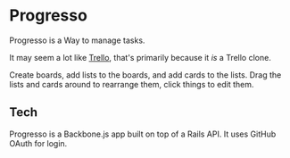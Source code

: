 # Progresso

Progresso is a Way to manage tasks.

It may seem a lot like [Trello](https://trello.com/), that's primarily
because it _is_ a Trello clone.

Create boards, add lists to the boards, and add cards to the lists.
Drag the lists and cards around to rearrange them, click things to edit them.

## Tech

Progresso is a Backbone.js app built on top of a Rails API.
It uses GitHub OAuth for login.
